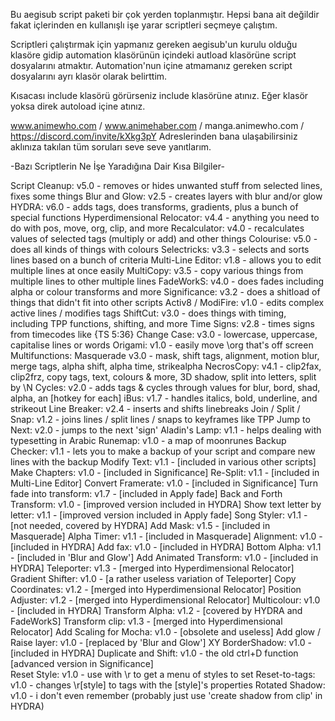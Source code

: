 Bu aegisub script paketi bir çok yerden toplanmıştır. Hepsi bana ait değildir fakat içlerinden en kullanışlı işe yarar scriptleri seçmeye çalıştım.

Scriptleri çalıştırmak için yapmanız gereken aegisub'un kurulu olduğu klasöre gidip automation klasörünün içindeki autload klasörüne script dosyalarını atmaktır. Automation'nun içine atmamanız gereken script dosyalarını ayrı klasör olarak belirttim.

Kısacası include klasörü görürseniz include klasörüne atınız. Eğer klasör yoksa direk autoload içine atınız.

www.animewho.com / www.animehaber.com / manga.animewho.com / https://discord.com/invite/kXkg3pY
Adreslerinden bana ulaşabilirsiniz aklınıza takılan tüm soruları seve seve yanıtlarım.

-Bazı Scriptlerin Ne İşe Yaradığına Dair Kısa Bilgiler-

Script Cleanup: v5.0 - removes or hides unwanted stuff from selected lines, fixes some things
Blur and Glow: v2.5 - creates layers with blur and/or glow
HYDRA: v6.0 - adds tags, does transforms, gradients, plus a bunch of special functions
Hyperdimensional Relocator: v4.4 - anything you need to do with pos, move, org, clip, and more
Recalculator: v4.0 - recalculates values of selected tags (multiply or add) and other things
Colourise: v5.0 - does all kinds of things with colours
Selectricks: v3.3 - selects and sorts lines based on a bunch of criteria
Multi-Line Editor: v1.8 - allows you to edit multiple lines at once easily
MultiCopy: v3.5 - copy various things from multiple lines to other multiple lines
FadeWorkS: v4.0 - does fades including alpha or colour transforms and more
Significance: v3.2 - does a shitload of things that didn't fit into other scripts
Activ8 / ModiFire: v1.0 - edits complex active lines / modifies tags
ShiftCut: v3.0 - does things with timing, including TPP functions, shifting, and more
Time Signs: v2.8 - times signs from timecodes like {TS 5:36}
Change Case: v3.0 - lowercase, uppercase, capitalise lines or words
Origami: v1.0 - easily move \org that's off screen
Multifunctions: Masquerade v3.0 - mask, shift tags, alignment, motion blur, merge tags, alpha shift, alpha time, strikealpha
NecrosCopy: v4.1 - clip2fax, clip2frz, copy tags, text, colours & more, 3D shadow, split into letters, split by \N
Cycles: v2.0 - adds tags & cycles through values for blur, bord, shad, alpha, an [hotkey for each]
iBus: v1.7 - handles italics, bold, underline, and strikeout
Line Breaker: v2.4 - inserts and shifts linebreaks
Join / Split / Snap: v1.2 - joins lines / split lines / snaps to keyframes like TPP
Jump to Next: v2.0 - jumps to the next 'sign'
Aladin's Lamp: v1.1 - helps dealing with typesetting in Arabic
Runemap: v1.0 - a map of moonrunes
Backup Checker: v1.1 - lets you to make a backup of your script and compare new lines with the backup
Modify Text: v1.1 - [included in various other scripts]
Make Chapters: v1.0 - [included in Significance]
Re-Split: v1.1 - [included in Multi-Line Editor]
Convert Framerate: v1.0 - [included in Significance]
Turn fade into transform: v1.7 - [included in Apply fade]
Back and Forth Transform: v1.0 - [improved version included in HYDRA]
Show text letter by letter: v1.1 - [improved version included in Apply fade]
Song Styler: v1.1 - [not needed, covered by HYDRA]
Add Mask: v1.5 - [included in Masquerade]
Alpha Timer: v1.1 - [included in Masquerade]
Alignment: v1.0 - [included in HYDRA]
Add fax: v1.0 - [included in HYDRA]
Bottom Alpha: v1.1 - [included in 'Blur and Glow']
Add Animated Transform: v1.0 - [included in HYDRA]
Teleporter: v1.3 - [merged into Hyperdimensional Relocator]
Gradient Shifter: v1.0 - [a rather useless variation of Teleporter]
Copy Coordinates: v1.2 - [merged into Hyperdimensional Relocator]
Position Adjuster: v1.2 - [merged into Hyperdimensional Relocator]
Multicolour: v1.0 - [included in HYDRA]
Transform Alpha: v1.2 - [covered by HYDRA and FadeWorkS]
Transform clip: v1.3 - [merged into Hyperdimensional Relocator]
Add Scaling for Mocha: v1.0 - [obsolete and useless]
Add glow / Raise layer: v1.0 - [replaced by 'Blur and Glow']
XY BorderShadow: v1.0 - [included in HYDRA]
Duplicate and Shift: v1.0 - the old ctrl+D function [advanced version in Significance]	
Reset Style: v1.0 - use with \r to get a menu of styles to set
Reset-to-tags: v1.0 - changes \r[style] to tags with the [style]'s properties
Rotated Shadow: v1.0 - i don't even remember (probably just use 'create shadow from clip' in HYDRA)
